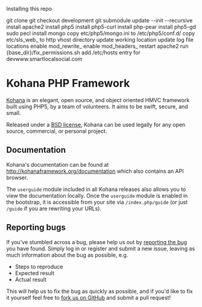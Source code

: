 Installing this repo

git clone
git checkout development
git submodule update --init --recursive
install apache2
install php5
install php5-curl
install php-pear
install php5-gd
sudo pecl install mongo
copy etc/php5/mongo.ini to /etc/php5/conf.d/
copy etc/sls_web_ to http vhost directory 
  update working location
  update log file locations
enable mod_rewrite_ 
enable mod_headers_
restart apache2
run {base_dir}/fix_permissions.sh
add /etc/hosts entry for devwww.smartlocalsocial.com


# Kohana PHP Framework

[Kohana](http://kohanaframework.org/) is an elegant, open source, and object oriented HMVC framework built using PHP5, by a team of volunteers. It aims to be swift, secure, and small.

Released under a [BSD license](http://kohanaframework.org/license), Kohana can be used legally for any open source, commercial, or personal project.

## Documentation
Kohana's documentation can be found at <http://kohanaframework.org/documentation> which also contains an API browser.

The `userguide` module included in all Kohana releases also allows you to view the documentation locally. Once the `userguide` module is enabled in the bootstrap, it is accessible from your site via `/index.php/guide` (or just `/guide` if you are rewriting your URLs).

## Reporting bugs
If you've stumbled across a bug, please help us out by [reporting the bug](http://dev.kohanaframework.org/projects/kohana3/) you have found. Simply log in or register and submit a new issue, leaving as much information about the bug as possible, e.g.

* Steps to reproduce
* Expected result
* Actual result

This will help us to fix the bug as quickly as possible, and if you'd like to fix it yourself feel free to [fork us on GitHub](https://github.com/kohana) and submit a pull request!

